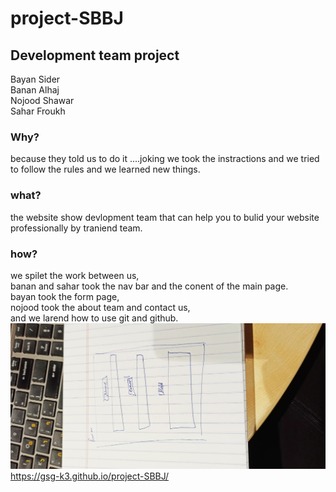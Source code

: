 # project-SBBJ
## Development team project
Bayan Sider<br>
Banan Alhaj<br>
Nojood Shawar<br>
Sahar Froukh<br>
### Why?<br>
because they told us to do it ....joking
we took the instractions and we tried to follow the rules and we learned new things.<br>
### what?<br>
the website show devlopment team that can help you to bulid your website professionally by traniend team.<br>
### how?<br>
we spilet the work between us,<br>
banan and sahar took the nav bar and the conent of the main page.<br>
bayan took the form page, <br>
nojood took the about team and contact us, <br>
and we larend how to use git and github. <br>
![page sketch](img1.jpg) <br>
https://gsg-k3.github.io/project-SBBJ/


